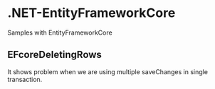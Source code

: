 # .NET-EntityFrameworkCore
Samples with EntityFrameworkCore

## EFcoreDeletingRows
It shows problem when we are using multiple saveChanges in single transaction.
